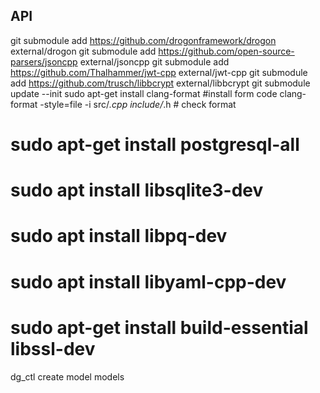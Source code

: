 ## API

<span color="#fff">git submodule add https://github.com/drogonframework/drogon external/drogon
git submodule add https://github.com/open-source-parsers/jsoncpp external/jsoncpp
git submodule add https://github.com/Thalhammer/jwt-cpp external/jwt-cpp
git submodule add https://github.com/trusch/libbcrypt external/libbcrypt
git submodule update --init
sudo apt-get install clang-format #install form code
clang-format -style=file -i src/*.cpp include/*.h # check format
# sudo apt-get install postgresql-all
# sudo apt install libsqlite3-dev
# sudo apt install libpq-dev
# sudo apt install libyaml-cpp-dev
#             sudo apt-get install build-essential libssl-dev
dg_ctl create model models</span>
